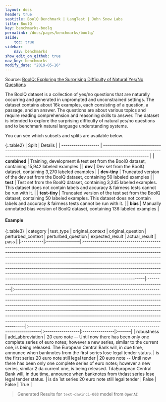 ```yaml
---
layout: docs
header: true
seotitle: BoolQ Benchmark | LangTest | John Snow Labs
title: BoolQ
key: benchmarks-boolq
permalink: /docs/pages/benchmarks/boolq/
aside:
    toc: true
sidebar:
    nav: benchmarks
show_edit_on_github: true
nav_key: benchmarks
modify_date: "2019-05-16"
---
```


Source: [BoolQ: Exploring the Surprising Difficulty of Natural Yes/No Questions](https://aclanthology.org/N19-1300/)

The BoolQ dataset is a collection of yes/no questions that are naturally occurring and generated in unprompted and unconstrained settings. The dataset contains about 16k examples, each consisting of a question, a passage, and an answer. The questions are about various topics and require reading comprehension and reasoning skills to answer. The dataset is intended to explore the surprising difficulty of natural yes/no questions and to benchmark natural language understanding systems.

You can see which subsets and splits are available below.

{:.table2}
| Split               | Details                                                                                                                                                                             |
| ------------------- | ----------------------------------------------------------------------------------------------------------------------------------------------------------------------------------- |
| **combined**           | Training, development & test set from the BoolQ dataset, containing 15,942 labeled examples                                                                                         |
| **dev**       | Dev set from the BoolQ dataset, containing 3,270 labeled examples                                                                                                                   |
| **dev-tiny**  | Truncated version of the dev set from the BoolQ dataset, containing 50 labeled examples                                                                                             |
| **test**      | Test set from the BoolQ dataset, containing 3,245 labeled examples. This dataset does not contain labels and accuracy & fairness tests cannot be run with it.                       |
| **test-tiny** | Truncated version of the test set from the BoolQ dataset, containing 50 labeled examples. This dataset does not contain labels and accuracy & fairness tests cannot be run with it. |
| **bias**      | Manually annotated bias version of BoolQ dataset, containing 136 labeled examples                                                                                                   |


#### Example

{:.table3}
| category   | test_type        | original_context                                                                                                                                                                                                                                                                                                                                                                                                                                                                                                                                                                                 | original_question                                                                      | perturbed_context                                                                                                                                                                                                                                                                                                                                                                                                                                                                                                                                                      | perturbed_question                                                                  | expected_result   | actual_result   | pass   |
|:-----------|:-----------------|:-------------------------------------------------------------------------------------------------------------------------------------------------------------------------------------------------------------------------------------------------------------------------------------------------------------------------------------------------------------------------------------------------------------------------------------------------------------------------------------------------------------------------------------------------------------------------------------------------|:---------------------------------------------------------------------------------------|:-----------------------------------------------------------------------------------------------------------------------------------------------------------------------------------------------------------------------------------------------------------------------------------------------------------------------------------------------------------------------------------------------------------------------------------------------------------------------------------------------------------------------------------------------------------------------|:------------------------------------------------------------------------------------|:------------------|:----------------|:-------|
| robustness | add_abbreviation | 20 euro note -- Until now there has been only one complete series of euro notes; however a new series, similar to the current one, is being released. The European Central Bank will, in due time, announce when banknotes from the first series lose legal tender status.                                                                                                                                                                                                                                                                                                                       | is the first series 20 euro note still legal tender                                    | 20 euro note -- Until now there has been only one complete series of euro notes; however a new series, similar 2 da current one, is being released. TdaEuropean Central Bank will, in due time, announce when banknotes from thdast series lose legal tender status.                                                                                                                                                                                                                                                                                                   | is da 1st series 20 euro note still legal tender                                    | False             | False           | True   |

> Generated Results for `text-davinci-003` model from `OpenAI`
